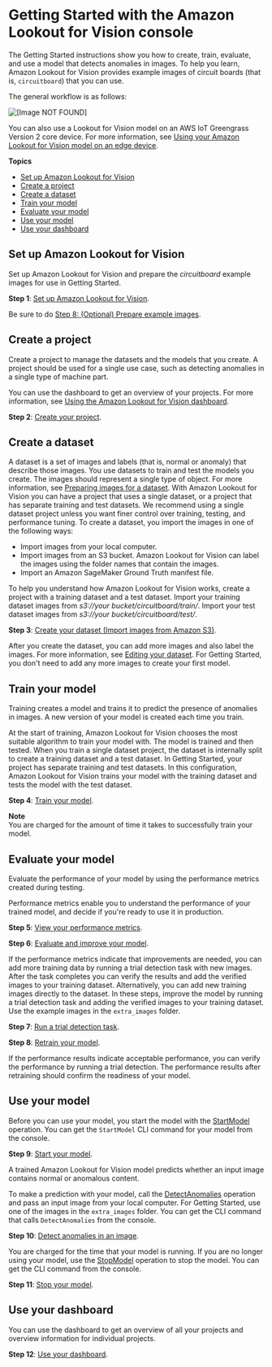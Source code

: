 # Getting Started with the Amazon Lookout for Vision console<a name="getting-started"></a>

The Getting Started instructions show you how to create, train, evaluate, and use a model that detects anomalies in images\. To help you learn, Amazon Lookout for Vision provides example images of circuit boards \(that is, `circuitboard`\) that you can use\. 

The general workflow is as follows: 

![\[Image NOT FOUND\]](http://docs.aws.amazon.com/lookout-for-vision/latest/developer-guide/images/lfv.png)

You can also use a Lookout for Vision model on an AWS IoT Greengrass Version 2 core device\. For more information, see [Using your Amazon Lookout for Vision model on an edge device](models-devices.md)\.

**Topics**
+ [Set up Amazon Lookout for Vision](#gs-example-images)
+ [Create a project](#gs-project)
+ [Create a dataset](#gs-dataset)
+ [Train your model](#gs-general-train-model)
+ [Evaluate your model](#gs-evaluate-model)
+ [Use your model](#gs-use-model)
+ [Use your dashboard](#gs-dashboard)

## Set up Amazon Lookout for Vision<a name="gs-example-images"></a>

Set up Amazon Lookout for Vision and prepare the *circuitboard* example images for use in Getting Started\. 

**Step 1**: [Set up Amazon Lookout for Vision](su-set-up.md)\. 

Be sure to do [Step 8: \(Optional\) Prepare example images](su-prepare-example-images.md)\.

## Create a project<a name="gs-project"></a>

Create a project to manage the datasets and the models that you create\. A project should be used for a single use case, such as detecting anomalies in a single type of machine part\.  

You can use the dashboard to get an overview of your projects\. For more information, see [Using the Amazon Lookout for Vision dashboard](dashboard.md)\.

**Step 2**: [Create your project](model-create-project.md)\.

## Create a dataset<a name="gs-dataset"></a>

A dataset is a set of images and labels \(that is, normal or anomaly\) that describe those images\. You use datasets to train and test the models you create\. The images should represent a single type of object\. For more information, see [Preparing images for a dataset](model-prepare-images.md)\. With Amazon Lookout for Vision you can have a project that uses a single dataset, or a project that has separate training and test datasets\. We recommend using a single dataset project unless you want finer control over training, testing, and performance tuning\. To create a dataset, you import the images in one of the following ways:
+ Import images from your local computer\.
+ Import images from an S3 bucket\. Amazon Lookout for Vision can label the images using the folder names that contain the images\.
+ Import an Amazon SageMaker Ground Truth manifest file\.

To help you understand how Amazon Lookout for Vision works, create a project with a training dataset and a test dataset\. Import your training dataset images from *s3://*your bucket*/circuitboard/train/*\. Import your test dataset images from *s3://*your bucket*/circuitboard/test/*\. 

**Step 3**: [Create your dataset \(Import images from Amazon S3\)](create-dataset-s3.md)\.

After you create the dataset, you can add more images and also label the images\. For more information, see [Editing your dataset](edit-dataset.md)\. For Getting Started, you don't need to add any more images to create your first model\.

## Train your model<a name="gs-general-train-model"></a>

Training creates a model and trains it to predict the presence of anomalies in images\. A new version of your model is created each time you train\.

At the start of training, Amazon Lookout for Vision chooses the most suitable algorithm to train your model with\. The model is trained and then tested\. When you train a single dataset project, the dataset is internally split to create a training dataset and a test dataset\. In Getting Started, your project has separate training and test datasets\. In this configuration, Amazon Lookout for Vision trains your model with the training dataset and tests the model with the test dataset\. 

**Step 4**: [Train your model](model-train.md)\.

**Note**  
You are charged for the amount of time it takes to successfully train your model\.

## Evaluate your model<a name="gs-evaluate-model"></a>

Evaluate the performance of your model by using the performance metrics created during testing\. 

Performance metrics enable you to understand the performance of your trained model, and decide if you're ready to use it in production\.

**Step 5**: [View your performance metrics](performance-metrics.md)\.

**Step 6**: [Evaluate and improve your model](improve.md)\.

If the performance metrics indicate that improvements are needed, you can add more training data by running a trial detection task with new images\. After the task completes you can verify the results and add the verified images to your training dataset\. Alternatively, you can add new training images directly to the dataset\. In these steps, improve the model by running a trial detection task and adding the verified images to your training dataset\. Use the example images in the `extra_images` folder\.

**Step 7**: [Run a trial detection task](trial-detection.md)\.

**Step 8**: [Retrain your model](model-train.md)\.

If the performance results indicate acceptable performance, you can verify the performance by running a trial detection\. The performance results after retraining should confirm the readiness of your model\. 

## Use your model<a name="gs-use-model"></a>

Before you can use your model, you start the model with the [StartModel](https://docs.aws.amazon.com/lookout-for-vision/latest/APIReference/API_StartModel) operation\. You can get the `StartModel` CLI command for your model from the console\.

**Step 9**: [Start your model](run-start-model.md)\.

A trained Amazon Lookout for Vision model predicts whether an input image contains normal or anomalous content\.

To make a prediction with your model, call the [DetectAnomalies](https://docs.aws.amazon.com/lookout-for-vision/latest/APIReference/API_DetectAnomalies) operation and pass an input image from your local computer\. For Getting Started, use one of the images in the `extra_images` folder\. You can get the CLI command that calls `DetectAnomalies` from the console\.

**Step 10**: [Detect anomalies in an image](inference-detect-anomalies.md)\.

You are charged for the time that your model is running\. If you are no longer using your model, use the [StopModel](https://docs.aws.amazon.com/lookout-for-vision/latest/APIReference/API_StopModel) operation to stop the model\. You can get the CLI command from the console\.

**Step 11**: [Stop your model](run-stop-model.md)\.

## Use your dashboard<a name="gs-dashboard"></a>

You can use the dashboard to get an overview of all your projects and overview information for individual projects\. 

**Step 12**: [Use your dashboard](dashboard.md)\.